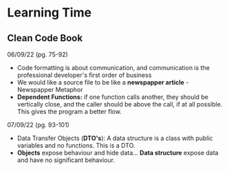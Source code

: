 # Learning Time

## Clean Code Book

06/09/22 (pg. 75-92)

* Code formatting is about communication, and communication is the professional developer's first order of business
* We would like a source file to be like a **newspapper article** - Newspapper Metaphor
* **Dependent Functions:** if one function calls another, they should be vertically close, and the caller should be above the call, if at all possible. This gives the program a better flow.


07/09/22 (pg. 93-101)

* Data Transfer Objects (**DTO's**): A data structure is a class with public variables and no functions. This is a DTO.
* **Objects** expose behaviour and hide data... **Data structure** expose data and have no significant behaviour.